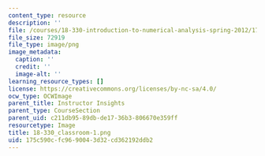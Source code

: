 ```yaml
---
content_type: resource
description: ''
file: /courses/18-330-introduction-to-numerical-analysis-spring-2012/175c590cfc9690043d32cd362192ddb2_18-330_classroom-1.png
file_size: 72919
file_type: image/png
image_metadata:
  caption: ''
  credit: ''
  image-alt: ''
learning_resource_types: []
license: https://creativecommons.org/licenses/by-nc-sa/4.0/
ocw_type: OCWImage
parent_title: Instructor Insights
parent_type: CourseSection
parent_uid: c211db95-89db-de17-36b3-806670e359ff
resourcetype: Image
title: 18-330_classroom-1.png
uid: 175c590c-fc96-9004-3d32-cd362192ddb2
---
```

